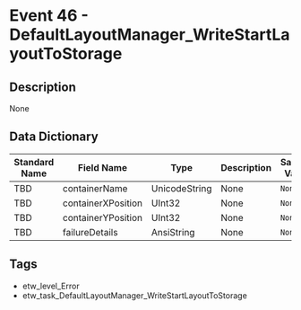 # Event 46 - DefaultLayoutManager_WriteStartLayoutToStorage

## Description
None

## Data Dictionary
|Standard Name|Field Name|Type|Description|Sample Value|
|---|---|---|---|---|
|TBD|containerName|UnicodeString|None|`None`|
|TBD|containerXPosition|UInt32|None|`None`|
|TBD|containerYPosition|UInt32|None|`None`|
|TBD|failureDetails|AnsiString|None|`None`|

## Tags
* etw_level_Error
* etw_task_DefaultLayoutManager_WriteStartLayoutToStorage